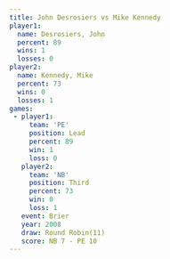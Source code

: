 ```yaml
---
title: John Desrosiers vs Mike Kennedy
player1:                
  name: Desrosiers, John
  percent: 89           
  wins: 1               
  losses: 0             
player2:                
  name: Kennedy, Mike   
  percent: 73           
  wins: 0               
  losses: 1             
games:
 - player1:        
     team: 'PE'    
     position: Lead
     percent: 89   
     win: 1        
     loss: 0       
   player2:         
     team: 'NB'     
     position: Third
     percent: 73    
     win: 0         
     loss: 1        
   event: Brier         
   year: 2008           
   draw: Round Robin(11)
   score: NB 7 - PE 10  
---
```

